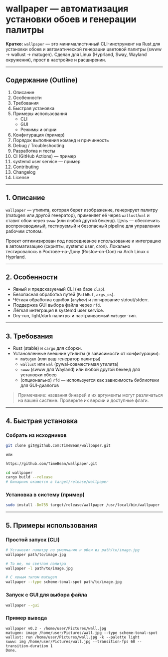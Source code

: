 
# wallpaper — автоматизация установки обоев и генерации палитры

**Кратко:** `wallpaper` — это минималистичный CLI-инструмент на Rust для установки обоев и автоматической генерации цветовой палитры (swww → wallust → matugen). Сделан для Linux (Hyprland, Sway, Wayland окружения), прост в настройке и расширении.

---

## Содержание (Outline)

1. Описание
2. Особенности
3. Требования
4. Быстрая установка
5. Примеры использования
   - CLI
   - GUI
   - Режимы и опции
6. Конфигурация (пример)
7. Порядок выполнения команд и причинность
8. Debug / Troubleshooting
9. Разработка и тесты
10. CI (GitHub Actions) — пример
11. systemd user service — пример
12. Contributing
13. Changelog
14. License

---

## 1. Описание

`wallpaper` — утилита, которая берет изображение, генерирует палитру (matugen или другой генератор), применяет её через `wallust`/`wal` и ставит обои через `swww` (или любой другой бекенд). Цель — обеспечить воспроизводимый, тестируемый и безопасный pipeline для управления рабочим столом.

Проект оптимизирован под повседневное использование и интеграцию в автоматизацию (скрипты, systemd user, cron). Локально тестировалось в Ростове-на-Дону (Rostov-on-Don) на Arch Linux с Hyprland.

---

## 2. Особенности

- Явный и предсказуемый CLI (на базе `clap`).
- Безопасная обработка путей (`PathBuf`, `args_os`).
- Чёткая обработка ошибок (`anyhow`) и логирование stdout/stderr.
- Поддержка GUI выбора файла через `rfd`.
- Лёгкая интеграция в systemd user service.
- Dry-run, light/dark палитры и настраиваемый `matugen`-тип.

---

## 3. Требования

- Rust (stable) и `cargo` для сборки.
- Установленные внешние утилиты (в зависимости от конфигурации):
  - `matugen` (или ваш генератор палитры)
  - `wallust` или `wal` (pywal-совместимая утилита)
  - `swww` (swww для Wayland) или любой другой бекенд для установки обоев
  - (опционально) `rfd` — используется как зависимость библиотеки для GUI-диалогов

> Примечание: названия бинарей и их аргументы могут различаться на вашей системе. Проверьте их версии и доступные флаги.

---

## 4. Быстрая установка

### Собрать из исходников

```bash
git clone git@github.com:TimeBean/wallpaper.git

или

https://github.com/TimeBean/wallpaper.git

cd wallpaper
cargo build --release
# бинарник окажется в target/release/wallpaper
```

### Установка в систему (пример)

```bash
sudo install -Dm755 target/release/wallpaper /usr/local/bin/wallpaper
```

---

## 5. Примеры использования

### Простой запуск (CLI)

```bash
# Установит палитру по умолчанию и обои из path/to/image.jpg
wallpaper path/to/image.jpg

# То же, но светлая палитра
wallpaper -l path/to/image.jpg

# С явным типом matugen
wallpaper --type scheme-tonal-spot path/to/image.jpg
```

### Запуск с GUI для выбора файла

```bash
wallpaper --gui
```

### Пример вывода

```text
wallpaper v0.2 - /home/user/Pictures/wall.jpg
matugen: image /home/user/Pictures/wall.jpg --type scheme-tonal-spot
wallust: run /home/user/Pictures/wall.jpg -k --palette light
swww: img /home/user/Pictures/wall.jpg --transition-fps 60 --transition-duration 1
Done.
```

